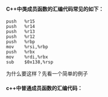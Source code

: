 #### C++中类成员函数的汇编代码常见的如下：
```
push   %r15
push   %r14
push   %r13
push   %r12
push   %rbp
mov    %rsi,%rbp
push   %rbx
mov    %rdi,%rbx
sub    $0x138,%rsp
```
为什么要这样？先看一个简单的例子

#### c++中普通成员函数的汇编代码：
```
```
